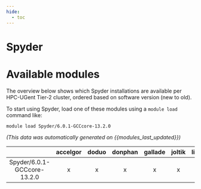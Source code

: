 ```yaml
---
hide:
  - toc
---
```


Spyder
======

# Available modules


The overview below shows which Spyder installations are available per HPC-UGent Tier-2 cluster, ordered based on software version (new to old).

To start using Spyder, load one of these modules using a `module load` command like:

```shell
module load Spyder/6.0.1-GCCcore-13.2.0
```

*(This data was automatically generated on {{modules_last_updated}})*

| |accelgor|doduo|donphan|gallade|joltik|litleo|shinx|
| :---: | :---: | :---: | :---: | :---: | :---: | :---: | :---: |
|Spyder/6.0.1-GCCcore-13.2.0|x|x|x|x|x|x|x|
